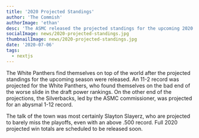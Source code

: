 ```yaml
---
title: '2020 Projected Standings'
author: 'The Commish'
authorImage: 'ethan'
desc: 'The ASMC released the projected standings for the upcoming 2020 season.'
socialImage: news/2020-projected-standings.jpg
thumbnailImage: news/2020-projected-standings.jpg
date: '2020-07-06'
tags:
  - nextjs
---
```


The White Panthers find themselves on top of the world after the projected standings for the upcoming season were released. An 11-2 record was projected for the White Panthers, who found themselves on the bad end of the worse slide in the draft power rankings. On the other end of the projections, the Silverbacks, led by the ASMC commissioner, was projected for an abysmal 1-12 record.

The talk of the town was most certainly Slayton Slayerz, who are projected to barely miss the playoffs, even with an above .500 record. Full 2020 projected win totals are scheduled to be released soon.

